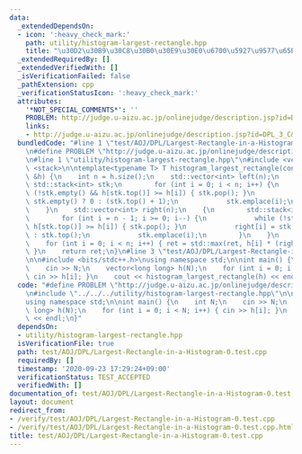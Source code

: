 ```yaml
---
data:
  _extendedDependsOn:
  - icon: ':heavy_check_mark:'
    path: utility/histogram-largest-rectangle.hpp
    title: "\u30D2\u30B9\u30C8\u30B0\u30E9\u30E0\u6700\u5927\u9577\u65B9\u5F62"
  _extendedRequiredBy: []
  _extendedVerifiedWith: []
  _isVerificationFailed: false
  _pathExtension: cpp
  _verificationStatusIcon: ':heavy_check_mark:'
  attributes:
    '*NOT_SPECIAL_COMMENTS*': ''
    PROBLEM: http://judge.u-aizu.ac.jp/onlinejudge/description.jsp?id=DPL_3_C&lang=jp
    links:
    - http://judge.u-aizu.ac.jp/onlinejudge/description.jsp?id=DPL_3_C&lang=jp
  bundledCode: "#line 1 \"test/AOJ/DPL/Largest-Rectangle-in-a-Histogram-0.test.cpp\"\
    \n#define PROBLEM \"http://judge.u-aizu.ac.jp/onlinejudge/description.jsp?id=DPL_3_C&lang=jp\"\
    \n#line 1 \"utility/histogram-largest-rectangle.hpp\"\n#include <vector>\n#include\
    \ <stack>\n\ntemplate<typename T> T histogram_largest_rectangle(const std::vector<T>\
    \ &h) {\n    int n = h.size();\n    std::vector<int> left(n);\n    {\n       \
    \ std::stack<int> stk;\n        for (int i = 0; i < n; i++) {\n            while\
    \ (!stk.empty() && h[stk.top()] >= h[i]) { stk.pop(); }\n            left[i] =\
    \ stk.empty() ? 0 : (stk.top() + 1);\n            stk.emplace(i);\n        }\n\
    \    }\n    std::vector<int> right(n);\n    {\n        std::stack<int> stk;\n\
    \        for (int i = n - 1; i >= 0; i--) {\n            while (!stk.empty() &&\
    \ h[stk.top()] >= h[i]) { stk.pop(); }\n            right[i] = stk.empty() ? n\
    \ : stk.top();\n            stk.emplace(i);\n        }\n    }\n    T ret = 0;\n\
    \    for (int i = 0; i < n; i++) { ret = std::max(ret, h[i] * (right[i] - left[i]));\
    \ }\n    return ret;\n}\n#line 3 \"test/AOJ/DPL/Largest-Rectangle-in-a-Histogram-0.test.cpp\"\
    \n\n#include <bits/stdc++.h>\nusing namespace std;\n\nint main() {\n    int N;\n\
    \    cin >> N;\n    vector<long long> h(N);\n    for (int i = 0; i < N; i++) {\
    \ cin >> h[i]; }\n    cout << histogram_largest_rectangle(h) << endl;\n}\n"
  code: "#define PROBLEM \"http://judge.u-aizu.ac.jp/onlinejudge/description.jsp?id=DPL_3_C&lang=jp\"\
    \n#include \"../../../utility/histogram-largest-rectangle.hpp\"\n\n#include <bits/stdc++.h>\n\
    using namespace std;\n\nint main() {\n    int N;\n    cin >> N;\n    vector<long\
    \ long> h(N);\n    for (int i = 0; i < N; i++) { cin >> h[i]; }\n    cout << histogram_largest_rectangle(h)\
    \ << endl;\n}"
  dependsOn:
  - utility/histogram-largest-rectangle.hpp
  isVerificationFile: true
  path: test/AOJ/DPL/Largest-Rectangle-in-a-Histogram-0.test.cpp
  requiredBy: []
  timestamp: '2020-09-23 17:29:24+09:00'
  verificationStatus: TEST_ACCEPTED
  verifiedWith: []
documentation_of: test/AOJ/DPL/Largest-Rectangle-in-a-Histogram-0.test.cpp
layout: document
redirect_from:
- /verify/test/AOJ/DPL/Largest-Rectangle-in-a-Histogram-0.test.cpp
- /verify/test/AOJ/DPL/Largest-Rectangle-in-a-Histogram-0.test.cpp.html
title: test/AOJ/DPL/Largest-Rectangle-in-a-Histogram-0.test.cpp
---
```

